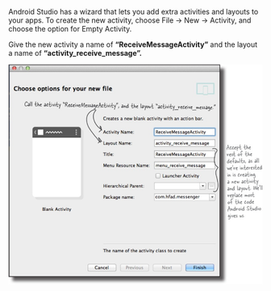 Android Studio has a wizard that lets you add extra activities and layouts to your apps. 
To create the new activity, choose File → New → Activity, and choose the option for Empty Activity.

Give the new activity a name of **“ReceiveMessageActivity”** and the layout a name of **“activity_receive_message”.**

![](.guides/img/10second.png)
